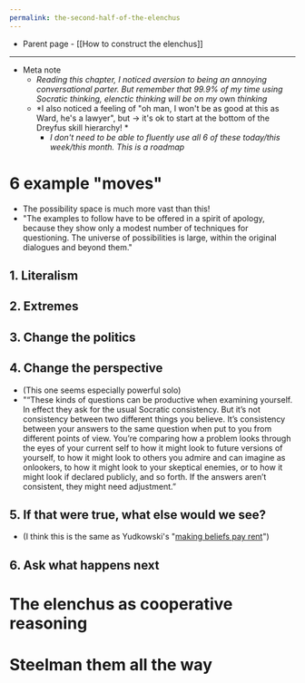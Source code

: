 ```yaml
---
permalink: the-second-half-of-the-elenchus
---
```


- Parent page - [[How to construct the elenchus]]
---
- Meta note
	- *Reading this chapter, I noticed aversion to being an annoying conversational parter. But remember that 99.9% of my time using Socratic thinking, elenctic thinking will be on my* own *thinking*
	- *I also noticed a feeling of "oh man, I won't be as good at this as Ward, he's a lawyer", but → it's ok to start at the bottom of the Dreyfus skill hierarchy! *
		- *I don't need to be able to fluently use all 6 of these today/this week/this month. This is a roadmap*
# 6 example "moves"
- The possibility space is much more vast than this! 
- "The examples to follow have to be offered in a spirit of apology, because they show only a modest number of techniques for questioning. The universe of possibilities is large, within the original dialogues and beyond them."
## 1. Literalism

## 2. Extremes

## 3. Change the politics

## 4. Change the perspective
- (This one seems especially powerful solo)
- "“These kinds of questions can be productive when examining yourself. In effect they ask for the usual Socratic consistency. But it’s not consistency between two different things you believe. It’s consistency between your answers to the same question when put to you from different points of view. You’re comparing how a problem looks through the eyes of your current self to how it might look to future versions of yourself, to how it might look to others you admire and can imagine as onlookers, to how it might look to your skeptical enemies, or to how it might look if declared publicly, and so forth. If the answers aren’t consistent, they might need adjustment.”
## 5. If that were true, what else would we see?
- (I think this is the same as Yudkowski's "[making beliefs pay rent](https://www.lesswrong.com/posts/a7n8GdKiAZRX86T5A/making-beliefs-pay-rent-in-anticipated-experiences)")
## 6. Ask what happens next

# The elenchus as cooperative reasoning

# Steelman them all the way